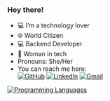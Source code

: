 ### Hey there!

- :computer: I’m a technology lover
- 🌐 World Citizen
- :computer: Backend Developer
- :muscle: Woman in tech
- Pronouns: She/Her
- You can reach me here: <br>
<a href="https://github.com/stefanerefrande"><img src="https://img.icons8.com/bubbles/50/000000/github.png" alt="GitHub"/></a>
	<a href="https://www.linkedin.com/in/stefanerefrande/"><img src="https://img.icons8.com/bubbles/50/000000/linkedin.png" alt="LinkedIn"/></a>
  <a href="mailto:stefanerefrande@gmail.com"><img src="https://img.icons8.com/bubbles/50/000000/gmail.png" alt="Gmail"/></a>

[![Programming Languages](https://github-readme-stats.vercel.app/api/top-langs/?username=stefanerefrande)](https://github.com/stefanerefrande/github-readme-stats)


